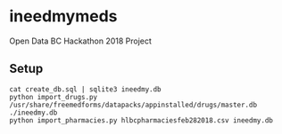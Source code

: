 # ineedmymeds
Open Data BC Hackathon 2018 Project

## Setup

```shell
cat create_db.sql | sqlite3 ineedmy.db
python import_drugs.py /usr/share/freemedforms/datapacks/appinstalled/drugs/master.db ./ineedmy.db
python import_pharmacies.py hlbcpharmaciesfeb282018.csv ineedmy.db  
```